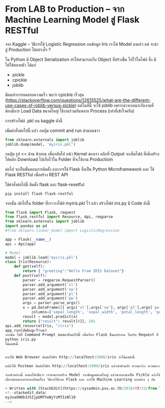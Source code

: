 
From LAB to Production – จาก Machine Learning Model สู่ Flask RESTful
===

จาก Kaggle – วิธีการใช้ Logistic Regression บนข้อมูล Iris เราได้ Model มาแล้ว แต่ จะนำสู่ Production ได้อย่างไร ?

ใน Python มี Object Serialization ทำให้สามารถเก็บ Object ที่สร้างขึ้น ไปไว้ในไฟล์ ซึ่ง มีให้ใช้หลายตัว ได้แก่

- pickle
- cpickle
- joblib

มีคนทำการทดสอบความเร็ว พบว่า cpickle เร็วสุด (https://stackoverflow.com/questions/12615525/what-are-the-different-use-cases-of-joblib-versus-pickle) แต่ในที่นี้ จะใช้ joblib เพราะน่าจะเหมาะกับงานที่ต้องมีการ Load Data ขนาดใหญ่ ใช้งานร่วมกันหลาย Process (เท่าที่เข้าใจครับ)

การสร้างไฟล์ .pkl บน kaggle ดังนี้

เพิ่มคำสั่งต่อไปนี้ แล้ว กดปุ่ม commit and run ด้านบนขวา
```py
from sklearn.externals import joblib
joblib.dump(model, 'myiris.pkl')
```
กดปุ่ม รูป << ด้าน ซ้ายบน เพื่อกลับไป หน้า Kernel ของเรา คลิกที่ Output จะเห็นไฟล์ ที่เพิ่งสร้าง ให้คลิก Download ไปเก็บไว้ใน Folder ที่จะใช้งาน Productioin

ต่อไป จะเป็นขั้นตอนการติดตั้ง และการใช้ Flask ซึ่งเป็น Python Microframework  และ ใช้ Flask RESTful เพื่อสร้าง REST API

ใช้คำสั่งต่อไปนี้ ติดตั้ง flask และ flask-resetful
```py
pip install flask flask-restful
```
จากนั้น เข้าไปใน folder ที่เราวางไฟล์ myiris.pkl ไว้ แล้ว สร้างไฟล์ iris.py มี Code ดังนี้
```py
from flask import Flask, request
from flask_restful import Resource, Api, reqparse
from sklearn.externals import joblib
import pandas as pd
#from sklearn.linear_model import LogisticRegression

app = Flask(__name__)
api = Api(app)

# Model
model = joblib.load('myiris.pkl')
class Iris(Resource):
    def get(self):        
        return { "greeting":"Hello From IRIS Dataset"}
    def post(self):
        parser = reqparse.RequestParser()
        parser.add_argument('sl')
        parser.add_argument('sw')
        parser.add_argument('pl')
        parser.add_argument('pw')
        args = parser.parse_args()        
        x = pd.DataFrame([[ args['sl'],args['sw'], args['pl'],args['pw'] ]] ,\
            columns=['sepal_length', 'sepal_width', 'petal_length', 'petal_width'])
        result = model.predict(x)
        return {"result": result[0]}, 201
api.add_resource(Iris, "/iris")
app.run(debug=True)
จากนั้น ไปที่ Command Prompt พิมพ์คำสั่งต่อไปนี้ เพื่อเรียก Flask ขึ้นมาทำงาน โดยรับ Request ที่ Port 5000
python iris.py
ได้ผลดังนี้


หากใช้ Web Browser ติดต่อไปยัง http://localhost:5000/iris จะได้ผลดังนี้

แต่ถ้าใช้ Postman ติดต่อไปยัง http://localhost:5000/iris แล้วส่งตัวแปร ความกว้าง ความยาว ของกลีบดอก ผ่าน POST ไป จะได้ผลการ Classification มาว่าเป็น Species อะไร ดังนี้

จากตัวอย่างนี้ แสดงให้เห็นว่า เราสามารถสร้าง Model จากข้อมูลขนาดใหญ่ แล้วนำออกมาเป็น Pickle แล้วใช้ Flask RESTFul เพื่อรับ Request แล้วตอบกลับเป็น ผลการ Classification ได้ หรือ Prediction ต่าง ๆ ได้
เดี๋ยวค่อยมาลงรายละเอียดเรื่อง วิธีการใช้งาน Flask และ การใช้ Machine Learning แบบต่าง ๆ กัน

> Written with [StackEdit](https://sysadmin.psu.ac.th/2018/07/23/from-lab-to-production-with-flask-restful/).
<!--stackedit_data:
eyJoaXN0b3J5IjpbMTYwNjYzMTIzNl19
-->